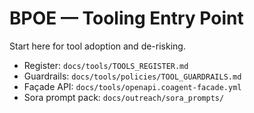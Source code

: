 # BPOE — Tooling Entry Point

Start here for tool adoption and de-risking.  
- Register: `docs/tools/TOOLS_REGISTER.md`  
- Guardrails: `docs/tools/policies/TOOL_GUARDRAILS.md`  
- Façade API: `docs/tools/openapi.coagent-facade.yml`  
- Sora prompt pack: `docs/outreach/sora_prompts/`
